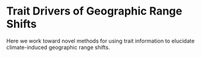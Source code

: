 # Trait Drivers of Geographic Range Shifts

Here we work toward novel methods for using trait information to elucidate climate-induced geographic range shifts. 
